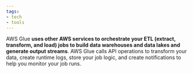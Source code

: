 ```yaml
---
tags: 
- tech
- tools
---
```


AWS Glue **uses other AWS services to orchestrate your ETL (extract, transform, and load) jobs to build data warehouses and data lakes and generate output streams**. AWS Glue calls API operations to transform your data, create runtime logs, store your job logic, and create notifications to help you monitor your job runs.